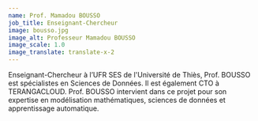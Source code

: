 ```yaml
---
name: Prof. Mamadou BOUSSO
job_title: Enseignant-Chercheur
image: bousso.jpg
image_alt: Professeur Mamadou BOUSSO
image_scale: 1.0
image_translate: translate-x-2
---
```


Enseignant-Chercheur à l’UFR SES de l'Université de Thiès, Prof. BOUSSO est spécialistes en Sciences de Données. Il est également CTO à TERANGACLOUD. Prof. BOUSSO intervient dans ce projet pour son expertise en modélisation mathématiques, sciences de données et apprentissage automatique.
